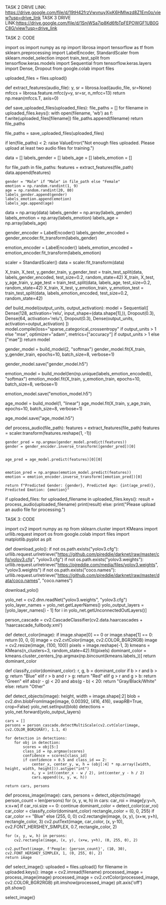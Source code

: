 TASK 2 DRIVE LINK: https://drive.google.com/file/d/19tH42frzVwvnuyXjxK6HMlwzd8Z1Em0o/view?usp=drive_link
TASK 3 DRIVE LINK:https://drive.google.com/file/d/1SnjWSa7ip8Kd6fbTpFEPOWGF1UB0GC8G/view?usp=drive_link

TASK 2: CODE

import os
import numpy as np
import librosa
import tensorflow as tf
from sklearn.preprocessing import LabelEncoder, StandardScaler
from sklearn.model_selection import train_test_split
from tensorflow.keras.models import Sequential
from tensorflow.keras.layers import Dense, Dropout
from google.colab import files


uploaded_files = files.upload()


def extract_features(audio_file):
    y, sr = librosa.load(audio_file, sr=None)
    mfccs = librosa.feature.mfcc(y=y, sr=sr, n_mfcc=13)
    return np.mean(mfccs.T, axis=0)

def save_uploaded_files(uploaded_files):
    file_paths = []
    for filename in uploaded_files.keys():
        with open(filename, 'wb') as f:
            f.write(uploaded_files[filename])
        file_paths.append(filename)
    return file_paths

file_paths = save_uploaded_files(uploaded_files)


if len(file_paths) < 2:
    raise ValueError("Not enough files uploaded. Please upload at least two audio files for training.")


data = []
labels_gender = []
labels_age = []
labels_emotion = []

for file_path in file_paths:
    features = extract_features(file_path)
    data.append(features)

    gender = "Male" if "Male" in file_path else "Female"
    emotion = np.random.randint(1, 9)
    age = np.random.randint(20, 80)
    labels_gender.append(gender)
    labels_emotion.append(emotion)
    labels_age.append(age)

data = np.array(data)
labels_gender = np.array(labels_gender)
labels_emotion = np.array(labels_emotion)
labels_age = np.array(labels_age)


gender_encoder = LabelEncoder()
labels_gender_encoded = gender_encoder.fit_transform(labels_gender)

emotion_encoder = LabelEncoder()
labels_emotion_encoded = emotion_encoder.fit_transform(labels_emotion)


scaler = StandardScaler()
data = scaler.fit_transform(data)


X_train, X_test, y_gender_train, y_gender_test = train_test_split(data, labels_gender_encoded, test_size=0.2, random_state=42)
X_train, X_test, y_age_train, y_age_test = train_test_split(data, labels_age, test_size=0.2, random_state=42)
X_train, X_test, y_emotion_train, y_emotion_test = train_test_split(data, labels_emotion_encoded, test_size=0.2, random_state=42)

def build_model(output_units, output_activation):
    model = Sequential([
        Dense(128, activation='relu', input_shape=(data.shape[1],)),
        Dropout(0.3),
        Dense(64, activation='relu'),
        Dropout(0.3),
        Dense(output_units, activation=output_activation)
    ])
    model.compile(loss="sparse_categorical_crossentropy" if output_units > 1 else "mse",
                  optimizer="adam",
                  metrics=["accuracy"] if output_units > 1 else ["mae"])
    return model


gender_model = build_model(2, "softmax")
gender_model.fit(X_train, y_gender_train, epochs=10, batch_size=8, verbose=1)


gender_model.save("gender_model.h5")


emotion_model = build_model(len(np.unique(labels_emotion_encoded)), "softmax")
emotion_model.fit(X_train, y_emotion_train, epochs=10, batch_size=8, verbose=1)


emotion_model.save("emotion_model.h5")


age_model = build_model(1, "linear")
age_model.fit(X_train, y_age_train, epochs=10, batch_size=8, verbose=1)


age_model.save("age_model.h5")


def process_audio(file_path):
    features = extract_features(file_path)
    features = scaler.transform(features.reshape(1, -1))


    gender_pred = np.argmax(gender_model.predict(features))
    gender = gender_encoder.inverse_transform([gender_pred])[0]


    age_pred = age_model.predict(features)[0][0]


    emotion_pred = np.argmax(emotion_model.predict(features))
    emotion = emotion_encoder.inverse_transform([emotion_pred])[0]

    return f"Predicted Gender: {gender}, Predicted Age: {int(age_pred)}, Predicted Emotion: {emotion}"

if uploaded_files:
    for uploaded_filename in uploaded_files.keys():
        result = process_audio(uploaded_filename)
        print(result)
else:
    print("Please upload an audio file for processing.")

TASK 3: CODE

import cv2
import numpy as np
from sklearn.cluster import KMeans
import urllib.request
import os
from google.colab import files
import matplotlib.pyplot as plt

def download_yolo():
    if not os.path.exists("yolov3.cfg"):
        urllib.request.urlretrieve("https://github.com/pjreddie/darknet/raw/master/cfg/yolov3.cfg", "yolov3.cfg")
    if not os.path.exists("yolov3.weights"):
        urllib.request.urlretrieve("https://pjreddie.com/media/files/yolov3.weights", "yolov3.weights")
    if not os.path.exists("coco.names"):
        urllib.request.urlretrieve("https://github.com/pjreddie/darknet/raw/master/data/coco.names", "coco.names")

download_yolo()

yolo_net = cv2.dnn.readNet("yolov3.weights", "yolov3.cfg")
yolo_layer_names = yolo_net.getLayerNames()
yolo_output_layers = [yolo_layer_names[i - 1] for i in yolo_net.getUnconnectedOutLayers()]

person_cascade = cv2.CascadeClassifier(cv2.data.haarcascades + 'haarcascade_fullbody.xml')

def detect_color(image):
    if image.shape[0] == 0 or image.shape[1] == 0:
        return [0, 0, 0]
    image = cv2.cvtColor(image, cv2.COLOR_BGR2RGB)
    image = cv2.resize(image, (100, 100))
    pixels = image.reshape(-1, 3)
    kmeans = KMeans(n_clusters=3, random_state=42).fit(pixels)
    dominant_color = kmeans.cluster_centers_[np.argmax(np.bincount(kmeans.labels_))]
    return dominant_color

def classify_color(dominant_color):
    r, g, b = dominant_color
    if b > r and b > g:
        return "Blue"
    elif r > b and r > g:
        return "Red"
    elif g > r and g > b:
        return "Green"
    elif abs(r - g) < 20 and abs(g - b) < 20:
        return "Gray/Black/White"
    else:
        return "Other"

def detect_objects(image):
    height, width = image.shape[:2]
    blob = cv2.dnn.blobFromImage(image, 0.00392, (416, 416), swapRB=True, crop=False)
    yolo_net.setInput(blob)
    detections = yolo_net.forward(yolo_output_layers)

    cars = []
    persons = person_cascade.detectMultiScale(cv2.cvtColor(image, cv2.COLOR_BGR2GRAY), 1.1, 4)

    for detection in detections:
        for obj in detection:
            scores = obj[5:]
            class_id = np.argmax(scores)
            confidence = scores[class_id]
            if confidence > 0.5 and class_id == 2:
                center_x, center_y, w, h = (obj[:4] * np.array([width, height, width, height])).astype("int")
                x, y = int(center_x - w / 2), int(center_y - h / 2)
                cars.append((x, y, w, h))

    return cars, persons

def process_image(image):
    cars, persons = detect_objects(image)
    person_count = len(persons)
    for (x, y, w, h) in cars:
        car_roi = image[y:y+h, x:x+w]
        if car_roi.size == 0:
            continue
        dominant_color = detect_color(car_roi)
        car_color = classify_color(dominant_color)
        rectangle_color = (0, 0, 255) if car_color == "Blue" else (255, 0, 0)
        cv2.rectangle(image, (x, y), (x+w, y+h), rectangle_color, 3)
        cv2.putText(image, car_color, (x, y-10), cv2.FONT_HERSHEY_SIMPLEX, 0.7, rectangle_color, 2)

    for (x, y, w, h) in persons:
        cv2.rectangle(image, (x, y), (x+w, y+h), (0, 255, 0), 2)

    cv2.putText(image, f'People: {person_count}', (10, 30), cv2.FONT_HERSHEY_SIMPLEX, 1, (0, 255, 0), 2)
    return image

def select_image():
    uploaded = files.upload()
    for filename in uploaded.keys():
        image = cv2.imread(filename)
        processed_image = process_image(image)
        processed_image = cv2.cvtColor(processed_image, cv2.COLOR_BGR2RGB)
        plt.imshow(processed_image)
        plt.axis('off')
        plt.show()

select_image()
